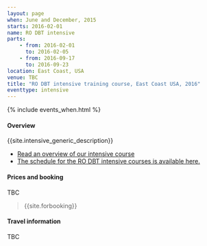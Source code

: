 ```yaml
---
layout: page
when: June and December, 2015
starts: 2016-02-01
name: RO DBT intensive
parts:
    - from: 2016-02-01
      to: 2016-02-05
    - from: 2016-09-17
      to: 2016-09-23
location: East Coast, USA
venue: TBC
title: "RO DBT intensive training course, East Coast USA, 2016"
eventtype: intensive
---
```



{% include events_when.html %}


#### Overview

{{site.intensive_generic_description}}

- [Read an overview of our intensive course](/training/intensive.html)
- [The schedule for the RO DBT intensive courses is available here.](/training/intensive/timetable.html)


#### Prices and booking

<!-- Prices are for the complete 10 day intensive workshop (2 x 5 days).

- Base price $2500
- With earlybird discount (30 days before event): $2000
- $300 discount per person for group booking (min 6)
 -->

TBC

> {{site.forbooking}}

#### Travel information

TBC
